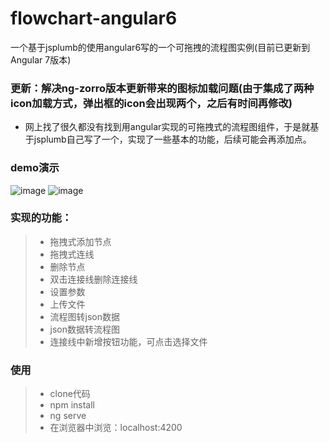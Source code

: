 # flowchart-angular6
一个基于jsplumb的使用angular6写的一个可拖拽的流程图实例(目前已更新到Angular 7版本)

### 更新：解决ng-zorro版本更新带来的图标加载问题(由于集成了两种icon加载方式，弹出框的icon会出现两个，之后有时间再修改)


* 网上找了很久都没有找到用angular实现的可拖拽式的流程图组件，于是就基于jsplumb自己写了一个，实现了一些基本的功能，后续可能会再添加点。

### demo演示
![image](https://github.com/DesignHhuang/flowchart-angular6/blob/master/src/assets/image/yanshi.gif)
![image](https://github.com/DesignHhuang/flowchart-angular6/blob/master/src/assets/image/yanshi2.gif)


### 实现的功能：
> * 拖拽式添加节点
> * 拖拽式连线
> * 删除节点
> * 双击连接线删除连接线
> * 设置参数
> * 上传文件
> * 流程图转json数据
> * json数据转流程图
> * 连接线中新增按钮功能，可点击选择文件

### 使用
> * clone代码
> * npm install
> * ng serve
> * 在浏览器中浏览：localhost:4200








